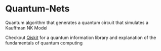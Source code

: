 # Quantum-Nets
Quantum algorithm that generates a quantum circuit that simulates a Kauffman NK Model

Checkout [Qiskit](https://github.com/waddlepon/neuro-comp-bio.git) for a quantum information library and explanation of the fundamentals of quantum computing
